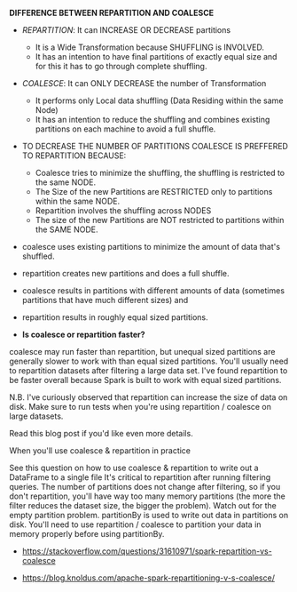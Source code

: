 **DIFFERENCE BETWEEN REPARTITION AND COALESCE**

- *REPARTITION*: It can INCREASE OR DECREASE partitions
	- It is a Wide Transformation because SHUFFLING is INVOLVED.
	- It has an intention to have final partitions of exactly equal size and for this it has to go through complete shuffling.

- *COALESCE*: It can ONLY DECREASE the number of Transformation
	- It performs only Local data shuffling (Data Residing within the same Node)
	- It has an intention to reduce the shuffling and combines existing partitions on each machine to avoid a full shuffle.

- TO DECREASE THE NUMBER OF PARTITIONS COALESCE IS PREFFERED TO REPARTITION BECAUSE:
	- Coalesce tries to minimize the shuffling, the shuffling is restricted to the same NODE.
	- The Size of the new Partitions are RESTRICTED only to partitions within the same NODE.
	- Repartition involves the shuffling across NODES
	- The size of the new Partitions are NOT restricted to partitions within the SAME NODE.

- coalesce uses existing partitions to minimize the amount of data that's shuffled. 
- repartition creates new partitions and does a full shuffle. 
- coalesce results in partitions with different amounts of data (sometimes partitions that have much different sizes) and 
- repartition results in roughly equal sized partitions.

- **Is coalesce or repartition faster?**

coalesce may run faster than repartition, but unequal sized partitions are generally slower to work with than equal sized partitions. You'll usually need to repartition datasets after filtering a large data set. I've found repartition to be faster overall because Spark is built to work with equal sized partitions.

N.B. I've curiously observed that repartition can increase the size of data on disk. Make sure to run tests when you're using repartition / coalesce on large datasets.

Read this blog post if you'd like even more details.

When you'll use coalesce & repartition in practice

See this question on how to use coalesce & repartition to write out a DataFrame to a single file
It's critical to repartition after running filtering queries. The number of partitions does not change after filtering, so if you don't repartition, you'll have way too many memory partitions (the more the filter reduces the dataset size, the bigger the problem). Watch out for the empty partition problem.
partitionBy is used to write out data in partitions on disk. You'll need to use repartition / coalesce to partition your data in memory properly before using partitionBy.

- https://stackoverflow.com/questions/31610971/spark-repartition-vs-coalesce

- https://blog.knoldus.com/apache-spark-repartitioning-v-s-coalesce/
